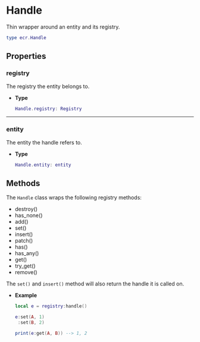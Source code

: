 # Handle

Thin wrapper around an entity and its registry.

```lua
type ecr.Handle
```

## Properties

### registry

The registry the entity belongs to.

- **Type**

    ```lua
    Handle.registry: Registry
    ```

--------------------------------------------------------------------------------

### entity

The entity the handle refers to.

- **Type**

    ```lua
    Handle.entity: entity
    ```

## Methods

The `Handle` class wraps the following registry methods:

- destroy()
- has_none()
- add()
- set()
- insert()
- patch()
- has()
- has_any()
- get()
- try_get()
- remove()

The `set()` and `insert()` method will also return the handle it is called
on.

- **Example**

    ```lua
    local e = registry:handle()

    e:set(A, 1)
     :set(B, 2)

    print(e:get(A, B)) --> 1, 2
    ```
